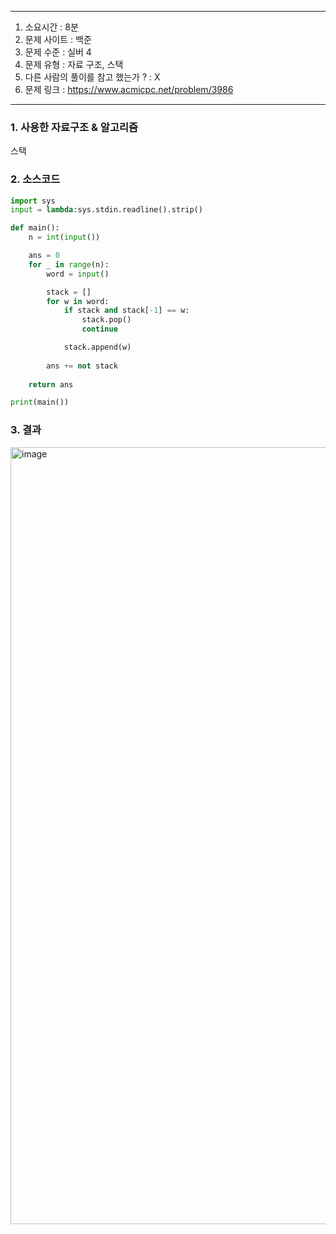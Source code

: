 
---

1. 소요시간 : 8분
2. 문제 사이트 : 백준
3. 문제 수준 : 실버 4
4. 문제 유형 : 자료 구조, 스택
5. 다른 사람의 풀이를 참고 했는가 ? : X
6. 문제 링크 : <https://www.acmicpc.net/problem/3986>

---

### 1. 사용한 자료구조 & 알고리즘

스택

### 2. 소스코드

```python
import sys
input = lambda:sys.stdin.readline().strip()

def main():
    n = int(input())

    ans = 0
    for _ in range(n):
        word = input()

        stack = []
        for w in word:
            if stack and stack[-1] == w:
                stack.pop()
                continue

            stack.append(w)
        
        ans += not stack
    
    return ans

print(main())
```

### 3. 결과
<img width="1243" alt="image" src="https://github.com/KimNahun/algorithm-1day1solve/assets/46699595/ad1fc5a6-878a-4115-91a1-1ca4fb8d973e">
